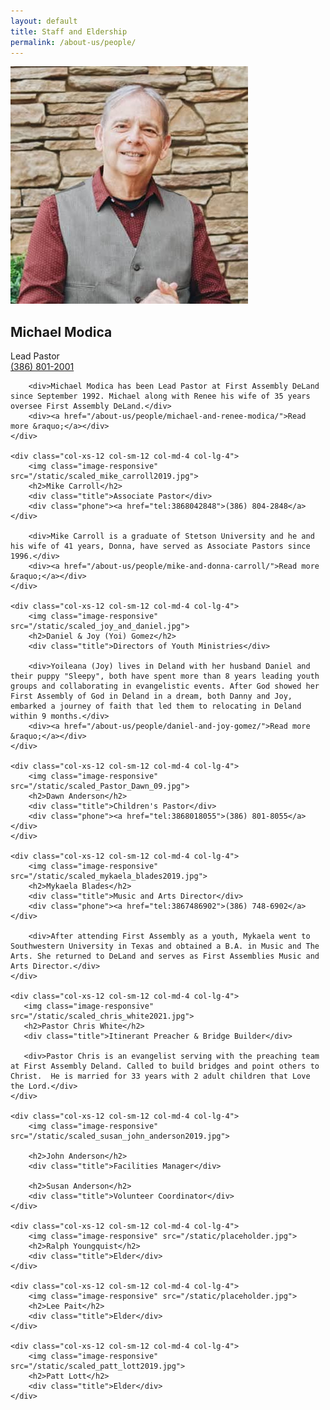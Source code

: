 ```yaml
---
layout: default
title: Staff and Eldership
permalink: /about-us/people/
---
```


<div class="staff row">
    <div class="col-xs-12 col-sm-12 col-md-4 col-lg-4">
        <img class="image-responsive" src="/static/scaled_mike_modica2019.jpg">
        <h2>Michael Modica</h2>
        <div class="title">Lead Pastor</div>
        <div class="phone"><a href="tel:3868012001">(386) 801-2001</a></div>

        <div>Michael Modica has been Lead Pastor at First Assembly DeLand since September 1992. Michael along with Renee his wife of 35 years oversee First Assembly DeLand.</div>
        <div><a href="/about-us/people/michael-and-renee-modica/">Read more &raquo;</a></div>
    </div>

    <div class="col-xs-12 col-sm-12 col-md-4 col-lg-4">
        <img class="image-responsive" src="/static/scaled_mike_carroll2019.jpg">
        <h2>Mike Carroll</h2>
        <div class="title">Associate Pastor</div>
        <div class="phone"><a href="tel:3868042848">(386) 804-2848</a></div>

        <div>Mike Carroll is a graduate of Stetson University and he and his wife of 41 years, Donna, have served as Associate Pastors since 1996.</div>
        <div><a href="/about-us/people/mike-and-donna-carroll/">Read more &raquo;</a></div>
    </div>
  
    <div class="col-xs-12 col-sm-12 col-md-4 col-lg-4">
        <img class="image-responsive" src="/static/scaled_joy_and_daniel.jpg">
        <h2>Daniel & Joy (Yoi) Gomez</h2>
        <div class="title">Directors of Youth Ministries</div>
        
        <div>Yoileana (Joy) lives in Deland with her husband Daniel and their puppy "Sleepy", both have spent more than 8 years leading youth groups and collaborating in evangelistic events. After God showed her First Assembly of God in Deland in a dream, both Danny and Joy, embarked a journey of faith that led them to relocating in Deland within 9 months.</div>
        <div><a href="/about-us/people/daniel-and-joy-gomez/">Read more &raquo;</a></div>
    </div>

    <div class="col-xs-12 col-sm-12 col-md-4 col-lg-4">
        <img class="image-responsive" src="/static/scaled_Pastor_Dawn_09.jpg">
        <h2>Dawn Anderson</h2>
        <div class="title">Children's Pastor</div>
        <div class="phone"><a href="tel:3868018055">(386) 801-8055</a></div>
    </div>

    <div class="col-xs-12 col-sm-12 col-md-4 col-lg-4">
        <img class="image-responsive" src="/static/scaled_mykaela_blades2019.jpg">
        <h2>Mykaela Blades</h2>
        <div class="title">Music and Arts Director</div>
        <div class="phone"><a href="tel:3867486902">(386) 748-6902</a></div>

        <div>After attending First Assembly as a youth, Mykaela went to Southwestern University in Texas and obtained a B.A. in Music and The Arts. She returned to DeLand and serves as First Assemblies Music and Arts Director.</div>
    </div>
    
    <div class="col-xs-12 col-sm-12 col-md-4 col-lg-4">
       <img class="image-responsive" src="/static/scaled_chris_white2021.jpg">
       <h2>Pastor Chris White</h2>
       <div class="title">Itinerant Preacher & Bridge Builder</div>

       <div>Pastor Chris is an evangelist serving with the preaching team at First Assembly Deland. Called to build bridges and point others to Christ.  He is married for 33 years with 2 adult children that Love the Lord.</div>
    </div>

    <div class="col-xs-12 col-sm-12 col-md-4 col-lg-4">
        <img class="image-responsive" src="/static/scaled_susan_john_anderson2019.jpg">
      
        <h2>John Anderson</h2>
        <div class="title">Facilities Manager</div>
      
        <h2>Susan Anderson</h2>
        <div class="title">Volunteer Coordinator</div>
    </div>

    <div class="col-xs-12 col-sm-12 col-md-4 col-lg-4">
        <img class="image-responsive" src="/static/placeholder.jpg">
        <h2>Ralph Youngquist</h2>
        <div class="title">Elder</div>
    </div>

    <div class="col-xs-12 col-sm-12 col-md-4 col-lg-4">
        <img class="image-responsive" src="/static/placeholder.jpg">
        <h2>Lee Pait</h2>
        <div class="title">Elder</div>
    </div>

    <div class="col-xs-12 col-sm-12 col-md-4 col-lg-4">
        <img class="image-responsive" src="/static/scaled_patt_lott2019.jpg">
        <h2>Patt Lott</h2>
        <div class="title">Elder</div>
    </div>


